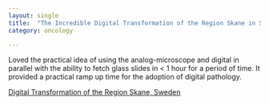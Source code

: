 ```yaml
---
layout: single
title:  "The Incredible Digital Transformation of the Region Skane in Sweden"
category: oncology

---
```

Loved the practical idea of using the analog-microscope and digital in parallel with the ability to fetch glass slides in < 1 hour for a period of time. It provided a practical ramp up time for the adoption of digital pathology. 

 
[Digital Transformation of the Region Skane, Sweden](https://lnkd.in/e5-f_8aE)